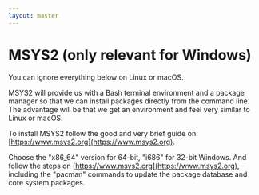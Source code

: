 ```yaml
---
layout: master
---
```


# MSYS2 (only relevant for Windows)

You can ignore everything below on Linux or macOS.

MSYS2 will provide us with a Bash terminal environment and a package manager
so that we can install packages directly from the command line. The advantage
will be that we get an environment and feel very similar to Linux or macOS.

To install MSYS2 follow the good and very brief guide on
[https://www.msys2.org](https://www.msys2.org).

Choose the "x86_64" version for 64-bit, "i686" for 32-bit Windows. And follow
the steps on
[https://www.msys2.org](https://www.msys2.org),
including the "pacman" commands
to update the package database and core system packages.
